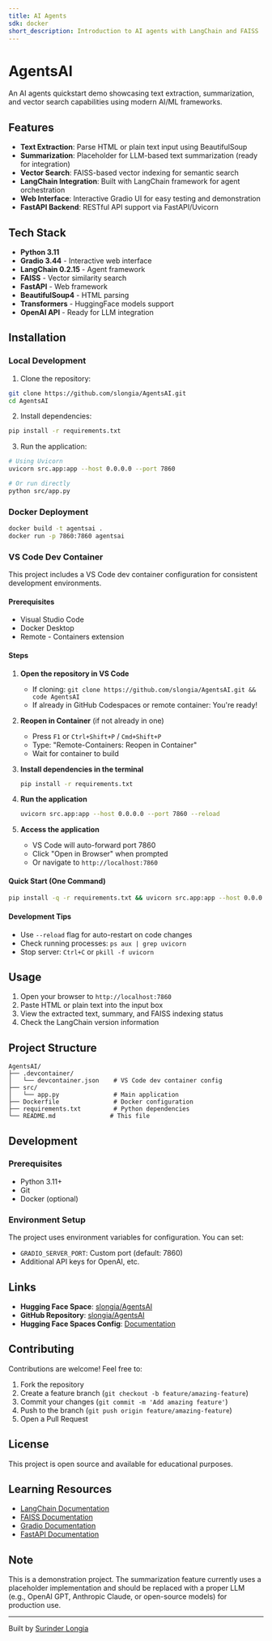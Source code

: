 ```yaml
---
title: AI Agents
sdk: docker
short_description: Introduction to AI agents with LangChain and FAISS
---
```


# AgentsAI

An AI agents quickstart demo showcasing text extraction, summarization, and vector search capabilities using modern AI/ML frameworks.

## Features

- **Text Extraction**: Parse HTML or plain text input using BeautifulSoup
- **Summarization**: Placeholder for LLM-based text summarization (ready for integration)
- **Vector Search**: FAISS-based vector indexing for semantic search
- **LangChain Integration**: Built with LangChain framework for agent orchestration
- **Web Interface**: Interactive Gradio UI for easy testing and demonstration
- **FastAPI Backend**: RESTful API support via FastAPI/Uvicorn

## Tech Stack

- **Python 3.11**
- **Gradio 3.44** - Interactive web interface
- **LangChain 0.2.15** - Agent framework
- **FAISS** - Vector similarity search
- **FastAPI** - Web framework
- **BeautifulSoup4** - HTML parsing
- **Transformers** - HuggingFace models support
- **OpenAI API** - Ready for LLM integration

## Installation

### Local Development

1. Clone the repository:
```bash
git clone https://github.com/slongia/AgentsAI.git
cd AgentsAI
```

2. Install dependencies:
```bash
pip install -r requirements.txt
```

3. Run the application:
```bash
# Using Uvicorn
uvicorn src.app:app --host 0.0.0.0 --port 7860

# Or run directly
python src/app.py
```

### Docker Deployment

```bash
docker build -t agentsai .
docker run -p 7860:7860 agentsai
```

### VS Code Dev Container

This project includes a VS Code dev container configuration for consistent development environments.

#### Prerequisites
- Visual Studio Code
- Docker Desktop
- Remote - Containers extension

#### Steps

1. **Open the repository in VS Code**
   - If cloning: `git clone https://github.com/slongia/AgentsAI.git && code AgentsAI`
   - If already in GitHub Codespaces or remote container: You're ready!

2. **Reopen in Container** (if not already in one)
   - Press `F1` or `Ctrl+Shift+P` / `Cmd+Shift+P`
   - Type: "Remote-Containers: Reopen in Container"
   - Wait for container to build

3. **Install dependencies in the terminal**
   ```bash
   pip install -r requirements.txt
   ```

4. **Run the application**
   ```bash
   uvicorn src.app:app --host 0.0.0.0 --port 7860 --reload
   ```

5. **Access the application**
   - VS Code will auto-forward port 7860
   - Click "Open in Browser" when prompted
   - Or navigate to `http://localhost:7860`

#### Quick Start (One Command)
```bash
pip install -q -r requirements.txt && uvicorn src.app:app --host 0.0.0.0 --port 7860 --reload
```

#### Development Tips
- Use `--reload` flag for auto-restart on code changes
- Check running processes: `ps aux | grep uvicorn`
- Stop server: `Ctrl+C` or `pkill -f uvicorn`

## Usage

1. Open your browser to `http://localhost:7860`
2. Paste HTML or plain text into the input box
3. View the extracted text, summary, and FAISS indexing status
4. Check the LangChain version information

## Project Structure

```
AgentsAI/
├── .devcontainer/
│   └── devcontainer.json    # VS Code dev container config
├── src/
│   └── app.py               # Main application
├── Dockerfile               # Docker configuration
├── requirements.txt         # Python dependencies
└── README.md               # This file
```

## Development

### Prerequisites

- Python 3.11+
- Git
- Docker (optional)

### Environment Setup

The project uses environment variables for configuration. You can set:

- `GRADIO_SERVER_PORT`: Custom port (default: 7860)
- Additional API keys for OpenAI, etc.

## Links

- **Hugging Face Space**: [slongia/AgentsAI](https://huggingface.co/spaces/slongia/AgentsAI)
- **GitHub Repository**: [slongia/AgentsAI](https://github.com/slongia/AgentsAI)
- **Hugging Face Spaces Config**: [Documentation](https://huggingface.co/docs/hub/spaces-config-reference)

## Contributing

Contributions are welcome! Feel free to:

1. Fork the repository
2. Create a feature branch (`git checkout -b feature/amazing-feature`)
3. Commit your changes (`git commit -m 'Add amazing feature'`)
4. Push to the branch (`git push origin feature/amazing-feature`)
5. Open a Pull Request

## License

This project is open source and available for educational purposes.

## Learning Resources

- [LangChain Documentation](https://python.langchain.com/)
- [FAISS Documentation](https://faiss.ai/)
- [Gradio Documentation](https://gradio.app/docs/)
- [FastAPI Documentation](https://fastapi.tiangolo.com/)

## Note

This is a demonstration project. The summarization feature currently uses a placeholder implementation and should be replaced with a proper LLM (e.g., OpenAI GPT, Anthropic Claude, or open-source models) for production use.

---

Built by [Surinder Longia](https://github.com/slongia)
